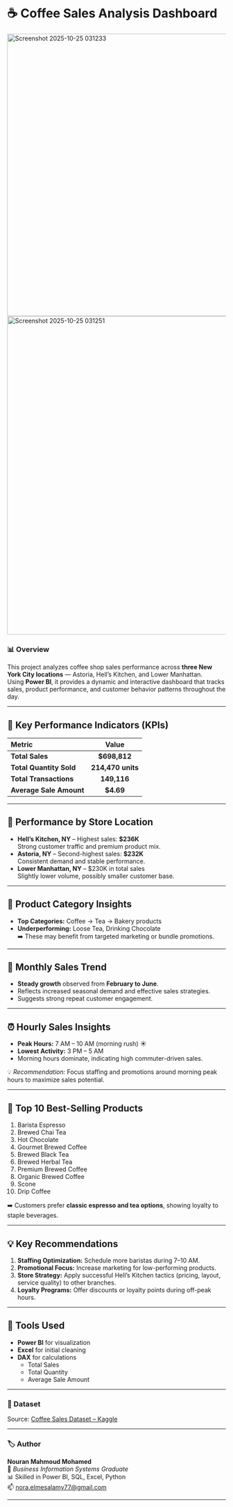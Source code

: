 # ☕ Coffee Sales Analysis Dashboard
<img width="1223" height="650" alt="Screenshot 2025-10-25 031233" src="https://github.com/user-attachments/assets/04d66c8a-4a47-48e3-b984-7c7e2304646e" />
<img width="1245" height="733" alt="Screenshot 2025-10-25 031251" src="https://github.com/user-attachments/assets/e6abd443-be0c-4be3-bce9-75ba017907ef" />

### 📊 Overview
This project analyzes coffee shop sales performance across **three New York City locations** — Astoria, Hell’s Kitchen, and Lower Manhattan.  
Using **Power BI**, it provides a dynamic and interactive dashboard that tracks sales, product performance, and customer behavior patterns throughout the day.

---

## 🚀 Key Performance Indicators (KPIs)
| Metric | Value |
|:--|:--:|
| **Total Sales** | **$698,812** |
| **Total Quantity Sold** | **214,470 units** |
| **Total Transactions** | **149,116** |
| **Average Sale Amount** | **$4.69** |

---

## 🏪 Performance by Store Location
- **Hell’s Kitchen, NY** – Highest sales: **$236K**  
  Strong customer traffic and premium product mix.  
- **Astoria, NY** – Second-highest sales: **$232K**  
  Consistent demand and stable performance.  
- **Lower Manhattan, NY** – $230K in total sales  
  Slightly lower volume, possibly smaller customer base.

---

## 🍰 Product Category Insights
- **Top Categories:** Coffee → Tea → Bakery products  
- **Underperforming:** Loose Tea, Drinking Chocolate  
➡️ These may benefit from targeted marketing or bundle promotions.

---

## 📅 Monthly Sales Trend
- **Steady growth** observed from **February to June**.  
- Reflects increased seasonal demand and effective sales strategies.  
- Suggests strong repeat customer engagement.

---

## ⏰ Hourly Sales Insights
- **Peak Hours:** 7 AM – 10 AM (morning rush) ☀️  
- **Lowest Activity:** 3 PM – 5 AM  
- Morning hours dominate, indicating high commuter-driven sales.  

💡 *Recommendation:* Focus staffing and promotions around morning peak hours to maximize sales potential.

---

## 🧁 Top 10 Best-Selling Products
1. Barista Espresso  
2. Brewed Chai Tea  
3. Hot Chocolate  
4. Gourmet Brewed Coffee  
5. Brewed Black Tea  
6. Brewed Herbal Tea  
7. Premium Brewed Coffee  
8. Organic Brewed Coffee  
9. Scone  
10. Drip Coffee  

➡️ Customers prefer **classic espresso and tea options**, showing loyalty to staple beverages.

---

## 💡 Key Recommendations
1. **Staffing Optimization:** Schedule more baristas during 7–10 AM.  
2. **Promotional Focus:** Increase marketing for low-performing products.  
3. **Store Strategy:** Apply successful Hell’s Kitchen tactics (pricing, layout, service quality) to other branches.  
4. **Loyalty Programs:** Offer discounts or loyalty points during off-peak hours.  

---

## 🧰 Tools Used
- **Power BI** for visualization  
- **Excel** for initial cleaning  
- **DAX** for calculations  
  - Total Sales  
  - Total Quantity  
  - Average Sale Amount  
  
---

### 📁 Dataset
Source: [Coffee Sales Dataset – Kaggle](https://www.kaggle.com/datasets/ahmedabbas757/coffee-sales)

---

### 🏷️ Author
**Nouran Mahmoud Mohamed**  
💼 *Business Information Systems Graduate*  
📊 Skilled in Power BI, SQL, Excel, Python  
📫 [nora.elmesalamy77@gmail.com](mailto:nora.elmesalamy77@gmail.com)

---
